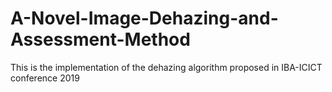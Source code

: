 # A-Novel-Image-Dehazing-and-Assessment-Method
This is the implementation of the dehazing algorithm proposed in IBA-ICICT conference 2019
